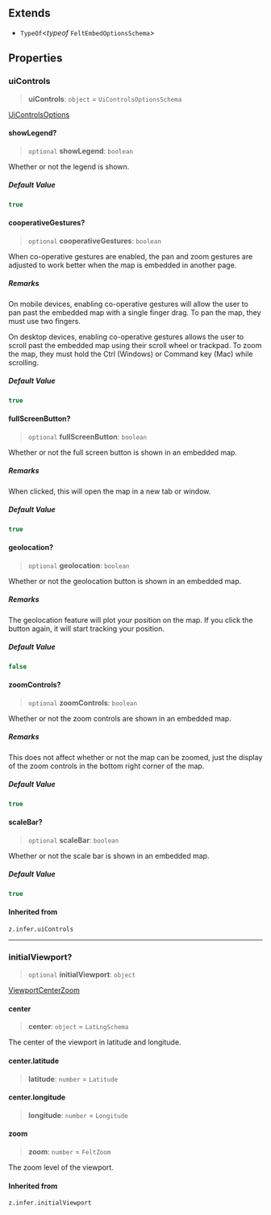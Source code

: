 ## Extends

- `TypeOf`\<*typeof* `FeltEmbedOptionsSchema`\>

## Properties

### uiControls

> **uiControls**: `object` = `UiControlsOptionsSchema`

[UiControlsOptions](../../types/interfaces/UiControlsOptions.md)

#### showLegend?

> `optional` **showLegend**: `boolean`

Whether or not the legend is shown.

##### Default Value

```ts
true
```

#### cooperativeGestures?

> `optional` **cooperativeGestures**: `boolean`

When co-operative gestures are enabled, the pan and zoom gestures are
adjusted to work better when the map is embedded in another page.

##### Remarks

On mobile devices, enabling co-operative gestures will allow the user to
pan past the embedded map with a single finger drag. To pan the map, they
must use two fingers.

On desktop devices, enabling co-operative gestures allows the user to
scroll past the embedded map using their scroll wheel or trackpad. To
zoom the map, they must hold the Ctrl (Windows) or Command key (Mac) while
scrolling.

##### Default Value

```ts
true
```

#### fullScreenButton?

> `optional` **fullScreenButton**: `boolean`

Whether or not the full screen button is shown in an embedded map.

##### Remarks

When clicked, this will open the map in a new tab or window.

##### Default Value

```ts
true
```

#### geolocation?

> `optional` **geolocation**: `boolean`

Whether or not the geolocation button is shown in an embedded map.

##### Remarks

The geolocation feature will plot your position on the map. If you
click the button again, it will start tracking your position.

##### Default Value

```ts
false
```

#### zoomControls?

> `optional` **zoomControls**: `boolean`

Whether or not the zoom controls are shown in an embedded map.

##### Remarks

This does not affect whether or not the map can be zoomed, just
the display of the zoom controls in the bottom right corner of the map.

##### Default Value

```ts
true
```

#### scaleBar?

> `optional` **scaleBar**: `boolean`

Whether or not the scale bar is shown in an embedded map.

##### Default Value

```ts
true
```

#### Inherited from

`z.infer.uiControls`

***

### initialViewport?

> `optional` **initialViewport**: `object`

[ViewportCenterZoom](../../types/interfaces/ViewportCenterZoom.md)

#### center

> **center**: `object` = `LatLngSchema`

The center of the viewport in latitude and longitude.

#### center.latitude

> **latitude**: `number` = `Latitude`

#### center.longitude

> **longitude**: `number` = `Longitude`

#### zoom

> **zoom**: `number` = `FeltZoom`

The zoom level of the viewport.

#### Inherited from

`z.infer.initialViewport`
